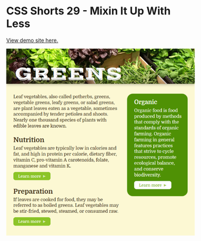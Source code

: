 # CSS Shorts 29 - Mixin It Up With Less

[View demo site here.](https://webdevtuts.github.io/css_shorts_29_mixin_up_with_less/)

![Preview](screenshot.png)
